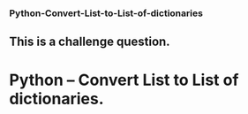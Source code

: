 ### Python-Convert-List-to-List-of-dictionaries
## This is a challenge question.
# Python – Convert List to List of dictionaries.
